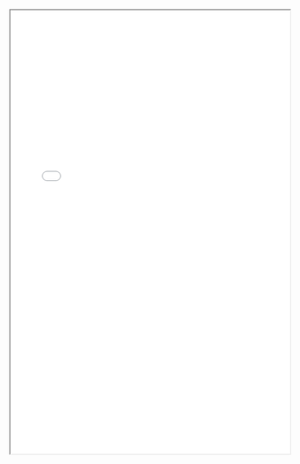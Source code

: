 <iframe src = "/FOC architecture.pdf" width="100%" height="800px">
  This browser does not support pdf. Click here to download <a href="/FOC architecture.pdf"></a>
  </iframe>
